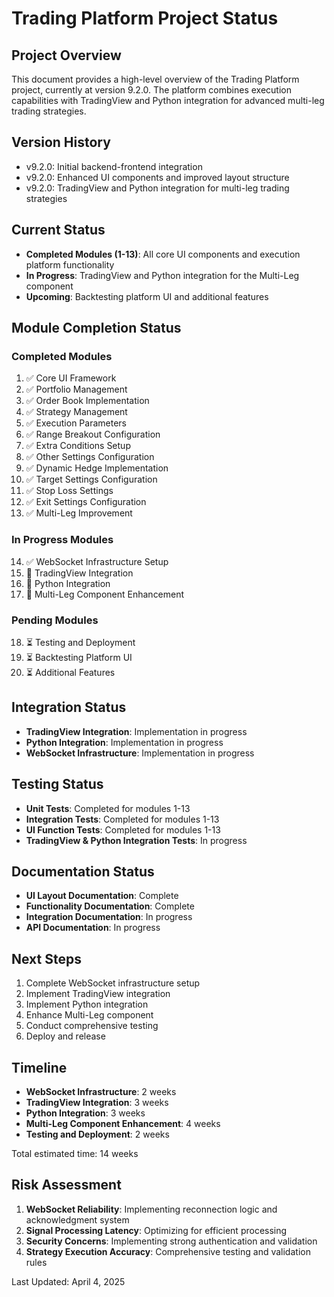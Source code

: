 # Trading Platform Project Status

## Project Overview
This document provides a high-level overview of the Trading Platform project, currently at version 9.2.0. The platform combines execution capabilities with TradingView and Python integration for advanced multi-leg trading strategies.

## Version History
- v9.2.0: Initial backend-frontend integration
- v9.2.0: Enhanced UI components and improved layout structure
- v9.2.0: TradingView and Python integration for multi-leg trading strategies

## Current Status
- **Completed Modules (1-13)**: All core UI components and execution platform functionality
- **In Progress**: TradingView and Python integration for the Multi-Leg component
- **Upcoming**: Backtesting platform UI and additional features

## Module Completion Status

### Completed Modules
1. ✅ Core UI Framework
2. ✅ Portfolio Management
3. ✅ Order Book Implementation
4. ✅ Strategy Management
5. ✅ Execution Parameters
6. ✅ Range Breakout Configuration
7. ✅ Extra Conditions Setup
8. ✅ Other Settings Configuration
9. ✅ Dynamic Hedge Implementation
10. ✅ Target Settings Configuration
11. ✅ Stop Loss Settings
12. ✅ Exit Settings Configuration
13. ✅ Multi-Leg Improvement

### In Progress Modules
14. ✅ WebSocket Infrastructure Setup
15. 🔄 TradingView Integration
16. 🔄 Python Integration
17. 🔄 Multi-Leg Component Enhancement

### Pending Modules
18. ⏳ Testing and Deployment
19. ⏳ Backtesting Platform UI
20. ⏳ Additional Features

## Integration Status
- **TradingView Integration**: Implementation in progress
- **Python Integration**: Implementation in progress
- **WebSocket Infrastructure**: Implementation in progress

## Testing Status
- **Unit Tests**: Completed for modules 1-13
- **Integration Tests**: Completed for modules 1-13
- **UI Function Tests**: Completed for modules 1-13
- **TradingView & Python Integration Tests**: In progress

## Documentation Status
- **UI Layout Documentation**: Complete
- **Functionality Documentation**: Complete
- **Integration Documentation**: In progress
- **API Documentation**: In progress

## Next Steps
1. Complete WebSocket infrastructure setup
2. Implement TradingView integration
3. Implement Python integration
4. Enhance Multi-Leg component
5. Conduct comprehensive testing
6. Deploy and release

## Timeline
- **WebSocket Infrastructure**: 2 weeks
- **TradingView Integration**: 3 weeks
- **Python Integration**: 3 weeks
- **Multi-Leg Component Enhancement**: 4 weeks
- **Testing and Deployment**: 2 weeks

Total estimated time: 14 weeks

## Risk Assessment
1. **WebSocket Reliability**: Implementing reconnection logic and acknowledgment system
2. **Signal Processing Latency**: Optimizing for efficient processing
3. **Security Concerns**: Implementing strong authentication and validation
4. **Strategy Execution Accuracy**: Comprehensive testing and validation rules

Last Updated: April 4, 2025
